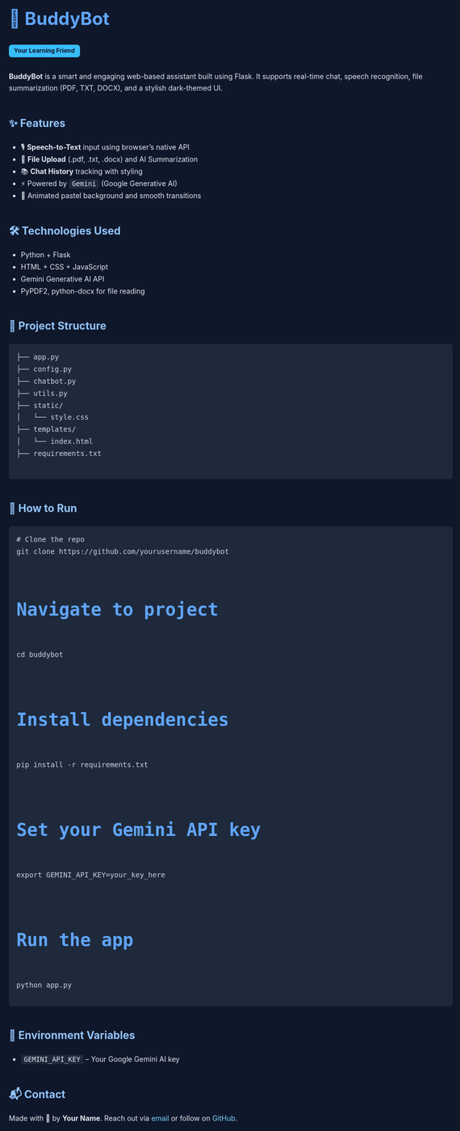 <!DOCTYPE html>
<html lang="en">
<head>
  <meta charset="UTF-8" />
  <meta name="viewport" content="width=device-width, initial-scale=1.0"/>
  <title>BuddyBot - README</title>
  <link href="https://fonts.googleapis.com/css2?family=Inter:wght@400;600&display=swap" rel="stylesheet">
  <style>
    body {
      font-family: 'Inter', sans-serif;
      background: #0f172a;
      color: #e2e8f0;
      padding: 40px;
      max-width: 900px;
      margin: auto;
      line-height: 1.7;
    }
    h1 {
      color: #60a5fa;
      font-size: 2.5em;
      margin-bottom: 10px;
    }
    h2 {
      color: #93c5fd;
      margin-top: 40px;
    }
    code {
      background-color: #1e293b;
      padding: 2px 6px;
      border-radius: 4px;
      font-size: 0.95em;
    }
    pre {
      background-color: #1e293b;
      padding: 15px;
      border-radius: 6px;
      overflow-x: auto;
      color: #cbd5e1;
    }
    .badge {
      display: inline-block;
      background-color: #38bdf8;
      color: #0f172a;
      padding: 2px 10px;
      border-radius: 6px;
      font-weight: bold;
      font-size: 0.85em;
    }
    ul {
      margin-top: 10px;
    }
    a {
      color: #7dd3fc;
      text-decoration: none;
    }
    a:hover {
      text-decoration: underline;
    }
  </style>
</head>
<body>
  <h1>🤖 BuddyBot</h1>
  <p class="badge">Your Learning Friend</p>

  <p><strong>BuddyBot</strong> is a smart and engaging web-based assistant built using Flask. It supports real-time chat, speech recognition, file summarization (PDF, TXT, DOCX), and a stylish dark-themed UI.</p>

  <h2>✨ Features</h2>
  <ul>
    <li>🎙️ <strong>Speech-to-Text</strong> input using browser’s native API</li>
    <li>📄 <strong>File Upload</strong> (.pdf, .txt, .docx) and AI Summarization</li>
    <li>📚 <strong>Chat History</strong> tracking with styling</li>
    <li>⚡ Powered by <code>Gemini</code> (Google Generative AI)</li>
    <li>🌈 Animated pastel background and smooth transitions</li>
  </ul>

  <h2>🛠 Technologies Used</h2>
  <ul>
    <li>Python + Flask</li>
    <li>HTML + CSS + JavaScript</li>
    <li>Gemini Generative AI API</li>
    <li>PyPDF2, python-docx for file reading</li>
  </ul>

  <h2>📂 Project Structure</h2>
  <pre>
├── app.py
├── config.py
├── chatbot.py
├── utils.py
├── static/
│   └── style.css
├── templates/
│   └── index.html
├── requirements.txt
  </pre>

  <h2>🚀 How to Run</h2>
  <pre>
# Clone the repo
git clone https://github.com/yourusername/buddybot

# Navigate to project
cd buddybot

# Install dependencies
pip install -r requirements.txt

# Set your Gemini API key
export GEMINI_API_KEY=your_key_here

# Run the app
python app.py
  </pre>

  <h2>🔐 Environment Variables</h2>
  <ul>
    <li><code>GEMINI_API_KEY</code> – Your Google Gemini AI key</li>
  </ul>

  <h2>📬 Contact</h2>
  <p>Made with 💙 by <strong>Your Name</strong>. Reach out via <a href="mailto:your@email.com">email</a> or follow on <a href="https://github.com/yourusername" target="_blank">GitHub</a>.</p>
</body>
</html>
